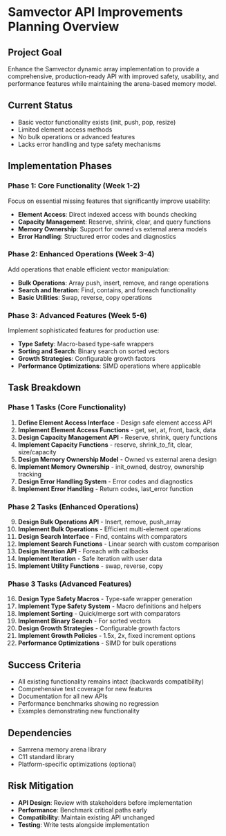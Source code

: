 # Samvector API Improvements Planning Overview

## Project Goal
Enhance the Samvector dynamic array implementation to provide a comprehensive, production-ready API with improved safety, usability, and performance features while maintaining the arena-based memory model.

## Current Status
- Basic vector functionality exists (init, push, pop, resize)
- Limited element access methods
- No bulk operations or advanced features
- Lacks error handling and type safety mechanisms

## Implementation Phases

### Phase 1: Core Functionality (Week 1-2)
Focus on essential missing features that significantly improve usability:
- **Element Access**: Direct indexed access with bounds checking
- **Capacity Management**: Reserve, shrink, clear, and query functions
- **Memory Ownership**: Support for owned vs external arena models
- **Error Handling**: Structured error codes and diagnostics

### Phase 2: Enhanced Operations (Week 3-4)
Add operations that enable efficient vector manipulation:
- **Bulk Operations**: Array push, insert, remove, and range operations
- **Search and Iteration**: Find, contains, and foreach functionality
- **Basic Utilities**: Swap, reverse, copy operations

### Phase 3: Advanced Features (Week 5-6)
Implement sophisticated features for production use:
- **Type Safety**: Macro-based type-safe wrappers
- **Sorting and Search**: Binary search on sorted vectors
- **Growth Strategies**: Configurable growth factors
- **Performance Optimizations**: SIMD operations where applicable

## Task Breakdown

### Phase 1 Tasks (Core Functionality)
1. **Define Element Access Interface** - Design safe element access API
2. **Implement Element Access Functions** - get, set, at, front, back, data
3. **Design Capacity Management API** - Reserve, shrink, query functions
4. **Implement Capacity Functions** - reserve, shrink_to_fit, clear, size/capacity
5. **Design Memory Ownership Model** - Owned vs external arena design
6. **Implement Memory Ownership** - init_owned, destroy, ownership tracking
7. **Design Error Handling System** - Error codes and diagnostics
8. **Implement Error Handling** - Return codes, last_error function

### Phase 2 Tasks (Enhanced Operations)
9. **Design Bulk Operations API** - Insert, remove, push_array
10. **Implement Bulk Operations** - Efficient multi-element operations
11. **Design Search Interface** - Find, contains with comparators
12. **Implement Search Functions** - Linear search with custom comparison
13. **Design Iteration API** - Foreach with callbacks
14. **Implement Iteration** - Safe iteration with user data
15. **Implement Utility Functions** - swap, reverse, copy

### Phase 3 Tasks (Advanced Features)
16. **Design Type Safety Macros** - Type-safe wrapper generation
17. **Implement Type Safety System** - Macro definitions and helpers
18. **Implement Sorting** - Quick/merge sort with comparators
19. **Implement Binary Search** - For sorted vectors
20. **Design Growth Strategies** - Configurable growth factors
21. **Implement Growth Policies** - 1.5x, 2x, fixed increment options
22. **Performance Optimizations** - SIMD for bulk operations

## Success Criteria
- All existing functionality remains intact (backwards compatibility)
- Comprehensive test coverage for new features
- Documentation for all new APIs
- Performance benchmarks showing no regression
- Examples demonstrating new functionality

## Dependencies
- Samrena memory arena library
- C11 standard library
- Platform-specific optimizations (optional)

## Risk Mitigation
- **API Design**: Review with stakeholders before implementation
- **Performance**: Benchmark critical paths early
- **Compatibility**: Maintain existing API unchanged
- **Testing**: Write tests alongside implementation